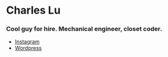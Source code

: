 # Charles Lu
### Cool guy for hire. Mechanical engineer, closet coder.

* [Instagram](http://www.instagram.com/pandabahr)
* [Wordpress](http://pandabahreats.wordpress.com)
